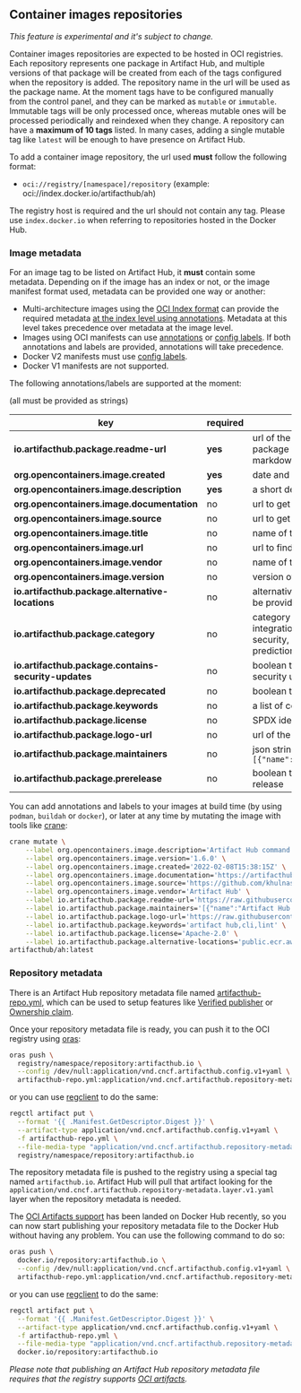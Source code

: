 ## Container images repositories

*This feature is experimental and it's subject to change.*

Container images repositories are expected to be hosted in OCI registries. Each repository represents one package in Artifact Hub, and multiple versions of that package will be created from each of the tags configured when the repository is added. The repository name in the url will be used as the package name. At the moment tags have to be configured manually from the control panel, and they can be marked as `mutable` or `immutable`. Immutable tags will be only processed once, whereas mutable ones will be processed periodically and reindexed when they change. A repository can have a **maximum of 10 tags** listed. In many cases, adding a single mutable tag like `latest` will be enough to have presence on Artifact Hub.

To add a container image repository, the url used **must** follow the following format:

- `oci://registry/[namespace]/repository` (example: oci://index.docker.io/artifacthub/ah)

The registry host is required and the url should not contain any tag. Please use `index.docker.io` when referring to repositories hosted in the Docker Hub.

### Image metadata

For an image tag to be listed on Artifact Hub, it **must** contain some metadata. Depending on if the image has an index or not, or the image manifest format used, metadata can be provided one way or another:

- Multi-architecture images using the [OCI Index format](https://github.com/opencontainers/image-spec/blob/main/image-index.md) can provide the required metadata [at the index level using annotations](https://github.com/opencontainers/image-spec/blob/main/image-index.md). Metadata at this level takes precedence over metadata at the image level.
- Images using OCI manifests can use [annotations](https://github.com/opencontainers/image-spec/blob/main/annotations.md) or [config labels](https://docs.docker.com/engine/reference/builder/#label). If both annotations and labels are provided, annotations will take precedence.
- Docker V2 manifests must use [config labels](https://docs.docker.com/engine/reference/builder/#label).
- Docker V1 manifests are not supported.

The following annotations/labels are supported at the moment:

(all must be provided as strings)

| key                                                  | required | description                                                                                                                                                              |
| ---------------------------------------------------- | -------- | ------------------------------------------------------------------------------------------------------------------------------------------------------------------------ |
| **io.artifacthub.package.readme-url**                | **yes**  | url of the readme file (in markdown format) for this package version. Please make sure it points to a raw markdown document, not HTML                                    |
| **org.opencontainers.image.created**                 | **yes**  | date and time on which the image was built (RFC3339)                                                                                                                     |
| **org.opencontainers.image.description**             | **yes**  | a short description of the package                                                                                                                                       |
| **org.opencontainers.image.documentation**           | no       | url to get documentation on the image                                                                                                                                    |
| **org.opencontainers.image.source**                  | no       | url to get source code for building the image                                                                                                                            |
| **org.opencontainers.image.title**                   | no       | name of the package nicely formatted                                                                                                                                     |
| **org.opencontainers.image.url**                     | no       | url to find more information on the image                                                                                                                                |
| **org.opencontainers.image.vendor**                  | no       | name of the distributing entity, organization or individual                                                                                                              |
| **org.opencontainers.image.version**                 | no       | version of the packaged software                                                                                                                                         |
| **io.artifacthub.package.alternative-locations**     | no       | alternative locations where this image is hosted. They can be provided as a comma separated list of images urls                                                          |
| **io.artifacthub.package.category**                  | no       | category of the package (ai-machine-learning, database, integration-delivery, monitoring-logging, networking, security, storage, streaming-messaging or skip-prediction) |
| **io.artifacthub.package.contains-security-updates** | no       | boolean that indicates if this image version contains security updates                                                                                                   |
| **io.artifacthub.package.deprecated**                | no       | boolean that indicates if this image version is deprecated                                                                                                               |
| **io.artifacthub.package.keywords**                  | no       | a list of comma separated keywords about this image                                                                                                                      |
| **io.artifacthub.package.license**                   | no       | SPDX identifier of the package license                                                                                                                                   |
| **io.artifacthub.package.logo-url**                  | no       | url of the logo image                                                                                                                                                    |
| **io.artifacthub.package.maintainers**               | no       | json string with an array of maintainers. Example: `[{"name":"maintainer","email":"maintainer@email.com"}]`                                                              |
| **io.artifacthub.package.prerelease**                | no       | boolean that indicates if this image version is a pre-release                                                                                                            |

You can add annotations and labels to your images at build time (by using `podman`, `buildah` or `docker`), or later at any time by mutating the image with tools like [crane](https://github.com/google/go-containerregistry/tree/main/cmd/crane):

```sh
crane mutate \
    --label org.opencontainers.image.description='Artifact Hub command line tool' \
    --label org.opencontainers.image.version='1.6.0' \
    --label org.opencontainers.image.created='2022-02-08T15:38:15Z' \
    --label org.opencontainers.image.documentation='https://artifacthub.io/docs/topics/cli' \
    --label org.opencontainers.image.source='https://github.com/khulnasoft/artifacthub/tree/c2a6e0866ab13422221f2f458026b4506acd6b53/cmd/ah' \
    --label org.opencontainers.image.vendor='Artifact Hub' \
    --label io.artifacthub.package.readme-url='https://raw.githubusercontent.com/khulnasoft/artifacthub/c2a6e0866ab13422221f2f458026b4506acd6b53/docs/cli.md' \
    --label io.artifacthub.package.maintainers='[{"name":"Artifact Hub maintainers","email":"cncf-artifacthub-maintainers@lists.cncf.io"}]' \
    --label io.artifacthub.package.logo-url='https://raw.githubusercontent.com/khulnasoft/artifacthub/master/docs/logo/logo.svg' \
    --label io.artifacthub.package.keywords='artifact hub,cli,lint' \
    --label io.artifacthub.package.license='Apache-2.0' \
    --label io.artifacthub.package.alternative-locations='public.ecr.aws/artifacthub/ah:v1.6.0' \
artifacthub/ah:latest
```

### Repository metadata

There is an Artifact Hub repository metadata file named [artifacthub-repo.yml](https://github.com/khulnasoft/artifacthub/blob/master/docs/metadata/artifacthub-repo.yml), which can be used to setup features like [Verified publisher](https://github.com/khulnasoft/artifacthub/blob/master/docs/repositories.md#verified-publisher) or [Ownership claim](https://github.com/khulnasoft/artifacthub/blob/master/docs/repositories.md#ownership-claim).

Once your repository metadata file is ready, you can push it to the OCI registry using [oras](https://oras.land/cli/):

```bash
oras push \
  registry/namespace/repository:artifacthub.io \
  --config /dev/null:application/vnd.cncf.artifacthub.config.v1+yaml \
  artifacthub-repo.yml:application/vnd.cncf.artifacthub.repository-metadata.layer.v1.yaml
```

or you can use [regclient](https://github.com/regclient/regclient) to do the same:
```bash
regctl artifact put \
  --format '{{ .Manifest.GetDescriptor.Digest }}' \
  --artifact-type application/vnd.cncf.artifacthub.config.v1+yaml \
  -f artifacthub-repo.yml \
  --file-media-type "application/vnd.cncf.artifacthub.repository-metadata.layer.v1.yaml" \
  registry/namespace/repository:artifacthub.io
```

The repository metadata file is pushed to the registry using a special tag named `artifacthub.io`. Artifact Hub will pull that artifact looking for the `application/vnd.cncf.artifacthub.repository-metadata.layer.v1.yaml` layer when the repository metadata is needed.

The [OCI Artifacts support](https://www.docker.com/blog/announcing-docker-hub-oci-artifacts-support/) has been landed on Docker Hub recently, so you can now start publishing your repository metadata file to the Docker Hub without having any problem. You can use the following command to do so:

```bash
oras push \
  docker.io/repository:artifacthub.io \
  --config /dev/null:application/vnd.cncf.artifacthub.config.v1+yaml \
  artifacthub-repo.yml:application/vnd.cncf.artifacthub.repository-metadata.layer.v1.yaml
```

or you can use [regclient](https://github.com/regclient/regclient) to do the same:

```bash
regctl artifact put \
  --format '{{ .Manifest.GetDescriptor.Digest }}' \
  --artifact-type application/vnd.cncf.artifacthub.config.v1+yaml \
  -f artifacthub-repo.yml \
  --file-media-type "application/vnd.cncf.artifacthub.repository-metadata.layer.v1.yaml" \
  docker.io/repository:artifacthub.io
```

*Please note that publishing an Artifact Hub repository metadata file requires that the registry supports [OCI artifacts](https://oras.land/implementors/).*
